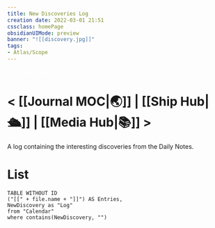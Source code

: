 ```yaml
---
title: New Discoveries Log
creation date: 2022-03-01 21:51 
cssclass: homePage
obsidianUIMode: preview
banner: "![[discovery.jpg]]"
tags:
- Atlas/Scope
---
```

<div class="title" style="color:#fff">New Discoveries</div>

# < [[Journal MOC|🌏]] |  [[Ship Hub|🛳️]] | [[Media Hub|📚]] >

A log containing the interesting discoveries from the Daily Notes.

# List

```dataview
TABLE WITHOUT ID 
("[[" + file.name + "]]") AS Entries,
NewDiscovery as "Log"
from "Calendar"
where contains(NewDiscovery, "")
```